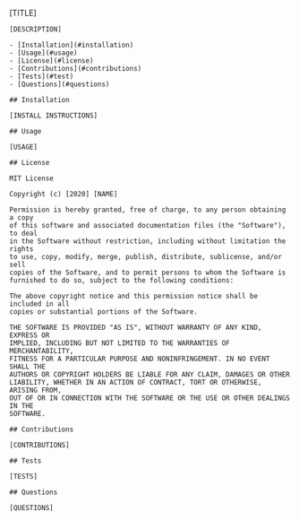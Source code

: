 [TITLE]

    [DESCRIPTION]
    
    - [Installation](#installation)
    - [Usage](#usage)
    - [License](#license)
    - [Contributions](#contributions)
    - [Tests](#test)
    - [Questions](#questions)
    
    ## Installation
    
    [INSTALL INSTRUCTIONS]
    
    ## Usage
    
    [USAGE]
    
    ## License
    
    MIT License
    
    Copyright (c) [2020] [NAME]
    
    Permission is hereby granted, free of charge, to any person obtaining a copy
    of this software and associated documentation files (the "Software"), to deal
    in the Software without restriction, including without limitation the rights
    to use, copy, modify, merge, publish, distribute, sublicense, and/or sell
    copies of the Software, and to permit persons to whom the Software is
    furnished to do so, subject to the following conditions:
    
    The above copyright notice and this permission notice shall be included in all
    copies or substantial portions of the Software.
    
    THE SOFTWARE IS PROVIDED "AS IS", WITHOUT WARRANTY OF ANY KIND, EXPRESS OR
    IMPLIED, INCLUDING BUT NOT LIMITED TO THE WARRANTIES OF MERCHANTABILITY,
    FITNESS FOR A PARTICULAR PURPOSE AND NONINFRINGEMENT. IN NO EVENT SHALL THE
    AUTHORS OR COPYRIGHT HOLDERS BE LIABLE FOR ANY CLAIM, DAMAGES OR OTHER
    LIABILITY, WHETHER IN AN ACTION OF CONTRACT, TORT OR OTHERWISE, ARISING FROM,
    OUT OF OR IN CONNECTION WITH THE SOFTWARE OR THE USE OR OTHER DEALINGS IN THE
    SOFTWARE.
    
    ## Contributions
    
    [CONTRIBUTIONS]
    
    ## Tests
    
    [TESTS]
    
    ## Questions
    
    [QUESTIONS]